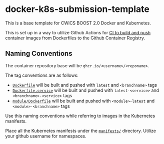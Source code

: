 # docker-k8s-submission-template

This is a base template for CWiCS BOOST 2.0 Docker and Kubernetes.

This is set up in a way to utilize Github Actions for [CI to build and push](.github/workflows/docker-image-ci.yml) container images from Dockerfiles to the Github Container Registry.

## Naming Conventions

The container repository base will be `ghcr.io/<username>/<reponame>`.

The tag conventions are as follows:

- [`Dockerfile`](Dockerfile) will be built and pushed with `latest` and `<branchname>` tags
- [`Dockerfile.service`](Dockerfile.service) will be built and pushed with `latest-<service>` and `<branchname>-<service>` tags
- [`module/Dockerfile`](module/Dockerfile) will be built and pushed with `<module>-latest` and `<module>-<branchname>` tags

Use this naming conventions while referring to images in the Kubernetes manifests.

Place all the Kubernetes manifests under the [`manifests/`](manifests) directory. Utilize your github username for namespaces.
